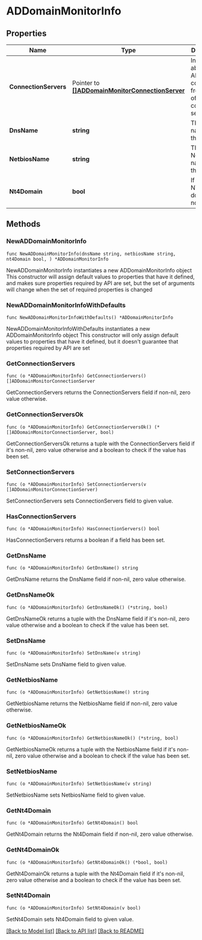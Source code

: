 # ADDomainMonitorInfo

## Properties

Name | Type | Description | Notes
------------ | ------------- | ------------- | -------------
**ConnectionServers** | Pointer to [**[]ADDomainMonitorConnectionServer**](ADDomainMonitorConnectionServer.md) | Information about the AD Domain connections from each of the connection servers. | [optional] 
**DnsName** | **string** | The DNS name for the domain. | 
**NetbiosName** | **string** | The NetBIOS name for the domain. | 
**Nt4Domain** | **bool** | If this is an NT4 domain or not. | 

## Methods

### NewADDomainMonitorInfo

`func NewADDomainMonitorInfo(dnsName string, netbiosName string, nt4Domain bool, ) *ADDomainMonitorInfo`

NewADDomainMonitorInfo instantiates a new ADDomainMonitorInfo object
This constructor will assign default values to properties that have it defined,
and makes sure properties required by API are set, but the set of arguments
will change when the set of required properties is changed

### NewADDomainMonitorInfoWithDefaults

`func NewADDomainMonitorInfoWithDefaults() *ADDomainMonitorInfo`

NewADDomainMonitorInfoWithDefaults instantiates a new ADDomainMonitorInfo object
This constructor will only assign default values to properties that have it defined,
but it doesn't guarantee that properties required by API are set

### GetConnectionServers

`func (o *ADDomainMonitorInfo) GetConnectionServers() []ADDomainMonitorConnectionServer`

GetConnectionServers returns the ConnectionServers field if non-nil, zero value otherwise.

### GetConnectionServersOk

`func (o *ADDomainMonitorInfo) GetConnectionServersOk() (*[]ADDomainMonitorConnectionServer, bool)`

GetConnectionServersOk returns a tuple with the ConnectionServers field if it's non-nil, zero value otherwise
and a boolean to check if the value has been set.

### SetConnectionServers

`func (o *ADDomainMonitorInfo) SetConnectionServers(v []ADDomainMonitorConnectionServer)`

SetConnectionServers sets ConnectionServers field to given value.

### HasConnectionServers

`func (o *ADDomainMonitorInfo) HasConnectionServers() bool`

HasConnectionServers returns a boolean if a field has been set.

### GetDnsName

`func (o *ADDomainMonitorInfo) GetDnsName() string`

GetDnsName returns the DnsName field if non-nil, zero value otherwise.

### GetDnsNameOk

`func (o *ADDomainMonitorInfo) GetDnsNameOk() (*string, bool)`

GetDnsNameOk returns a tuple with the DnsName field if it's non-nil, zero value otherwise
and a boolean to check if the value has been set.

### SetDnsName

`func (o *ADDomainMonitorInfo) SetDnsName(v string)`

SetDnsName sets DnsName field to given value.


### GetNetbiosName

`func (o *ADDomainMonitorInfo) GetNetbiosName() string`

GetNetbiosName returns the NetbiosName field if non-nil, zero value otherwise.

### GetNetbiosNameOk

`func (o *ADDomainMonitorInfo) GetNetbiosNameOk() (*string, bool)`

GetNetbiosNameOk returns a tuple with the NetbiosName field if it's non-nil, zero value otherwise
and a boolean to check if the value has been set.

### SetNetbiosName

`func (o *ADDomainMonitorInfo) SetNetbiosName(v string)`

SetNetbiosName sets NetbiosName field to given value.


### GetNt4Domain

`func (o *ADDomainMonitorInfo) GetNt4Domain() bool`

GetNt4Domain returns the Nt4Domain field if non-nil, zero value otherwise.

### GetNt4DomainOk

`func (o *ADDomainMonitorInfo) GetNt4DomainOk() (*bool, bool)`

GetNt4DomainOk returns a tuple with the Nt4Domain field if it's non-nil, zero value otherwise
and a boolean to check if the value has been set.

### SetNt4Domain

`func (o *ADDomainMonitorInfo) SetNt4Domain(v bool)`

SetNt4Domain sets Nt4Domain field to given value.



[[Back to Model list]](../README.md#documentation-for-models) [[Back to API list]](../README.md#documentation-for-api-endpoints) [[Back to README]](../README.md)


